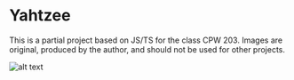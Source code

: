 # Yahtzee

This is a partial project based on JS/TS for the class CPW 203. Images are original, produced by the author, and should not be used for other projects.

![alt text](http://drive.google.com/uc?export=view&id=1dKzdmyWtDCCpH0TmemZHYI7I4GFoSuqC)
